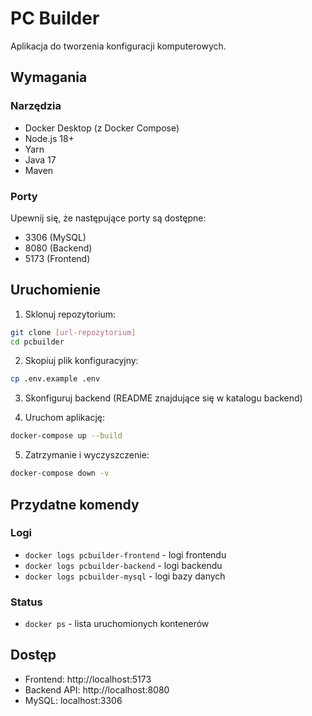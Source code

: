# PC Builder

Aplikacja do tworzenia konfiguracji komputerowych.

## Wymagania

### Narzędzia
- Docker Desktop (z Docker Compose)
- Node.js 18+
- Yarn
- Java 17
- Maven

### Porty
Upewnij się, że następujące porty są dostępne:
- 3306 (MySQL)
- 8080 (Backend)
- 5173 (Frontend)

## Uruchomienie

1. Sklonuj repozytorium:
```bash
git clone [url-repozytorium]
cd pcbuilder
```

2. Skopiuj plik konfiguracyjny:
```bash
cp .env.example .env
```

3. Skonfiguruj backend (README znajdujące się w katalogu backend)

4. Uruchom aplikację:
```bash
docker-compose up --build
```

5. Zatrzymanie i wyczyszczenie:
```bash
docker-compose down -v
```

## Przydatne komendy

### Logi
- `docker logs pcbuilder-frontend` - logi frontendu
- `docker logs pcbuilder-backend` - logi backendu
- `docker logs pcbuilder-mysql` - logi bazy danych

### Status
- `docker ps` - lista uruchomionych kontenerów

## Dostęp

- Frontend: http://localhost:5173
- Backend API: http://localhost:8080
- MySQL: localhost:3306
